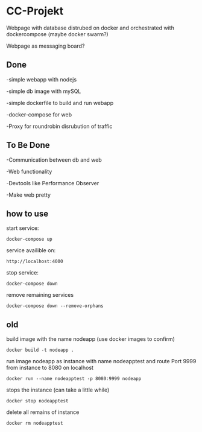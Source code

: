 # CC-Projekt
Webpage with database distrubed on docker and orchestrated with dockercompose (maybe docker swarm?)

Webpage as messaging board?

## Done
-simple webapp with nodejs

-simple db image with mySQL

-simple dockerfile to build and run webapp

-docker-compose for web

-Proxy for roundrobin disrubution of traffic

## To Be Done

-Communication between db and web 

-Web functionality

-Devtools like Performance Observer

-Make web pretty

## how to use

start service:

    docker-compose up

service availible on:

    http://localhost:4000

stop service:

    docker-compose down

remove remaining services

    docker-compose down --remove-orphans

## old

build image with the name nodeapp (use docker images to confirm)

    docker build -t nodeapp .

run image nodeapp as instance with name nodeapptest and route Port 9999 from instance to 8080 on localhost

    docker run --name nodeapptest -p 8080:9999 nodeapp

stops the instance (can take a little while)

    docker stop nodeapptest

delete all remains of instance

    docker rm nodeapptest